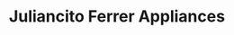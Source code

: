 ---
title: "Juliancito Ferrer Appliances"
url: /milwaukee/juliancito-ferrer-appliances/
shop: appliance
---